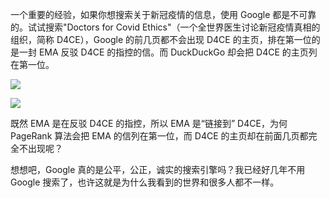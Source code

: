 一个重要的经验，如果你想搜索关于新冠疫情的信息，使用 Google 都是不可靠的。试试搜索"Doctors for Covid Ethics"（一个全世界医生讨论新冠疫情真相的组织，简称 D4CE），Google 的前几页都不会出现 D4CE 的主页，排在第一位的是一封 EMA 反驳 D4CE 的指控的信。而 DuckDuckGo 却会把 D4CE 的主页列在第一位。

<div class="captioned-image-container">

![](https://substackcdn.com/image/fetch/w_1456,c_limit,f_auto,q_auto:good,fl_progressive:steep/https%3A%2F%2Fbucketeer-e05bbc84-baa3-437e-9518-adb32be77984.s3.amazonaws.com%2Fpublic%2Fimages%2F835e6fd8-b5e5-4f22-9e52-f28c26999d59_1555x1421.jpeg)


<div class="captioned-image-container">

![](https://substackcdn.com/image/fetch/w_1456,c_limit,f_auto,q_auto:good,fl_progressive:steep/https%3A%2F%2Fbucketeer-e05bbc84-baa3-437e-9518-adb32be77984.s3.amazonaws.com%2Fpublic%2Fimages%2Fff17a018-7441-451b-ba56-b5d9e7e7aff2_1706x1412.jpeg)


既然 EMA 是在反驳 D4CE 的指控，所以 EMA 是“链接到” D4CE，为何 PageRank 算法会把 EMA 的信列在第一位，而 D4CE 的主页却在前面几页都完全不出现呢？

想想吧，Google 真的是公平，公正，诚实的搜索引擎吗？我已经好几年不用 Google 搜索了，也许这就是为什么我看到的世界和很多人都不一样。

